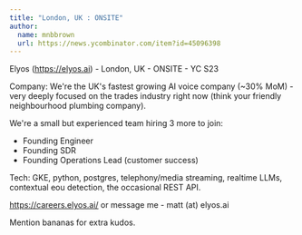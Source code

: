 ```yaml
---
title: "London, UK : ONSITE"
author:
  name: mnbbrown
  url: https://news.ycombinator.com/item?id=45096398
---
```

Elyos (<a href="https:&#x2F;&#x2F;elyos.ai">https:&#x2F;&#x2F;elyos.ai</a>) - London, UK - ONSITE - YC S23

Company: We&#x27;re the UK&#x27;s fastest growing AI voice company (~30% MoM) - very deeply focused on the trades industry right now (think your friendly neighbourhood plumbing company).

We&#x27;re a small but experienced team hiring 3 more to join:

- Founding Engineer
 - Founding SDR
 - Founding Operations Lead (customer success)

Tech: GKE, python, postgres, telephony&#x2F;media streaming, realtime LLMs, contextual eou detection, the occasional REST API.

<a href="https:&#x2F;&#x2F;careers.elyos.ai&#x2F;">https:&#x2F;&#x2F;careers.elyos.ai&#x2F;</a> or message me - matt (at) elyos.ai

Mention bananas for extra kudos.
<JobApplication />
